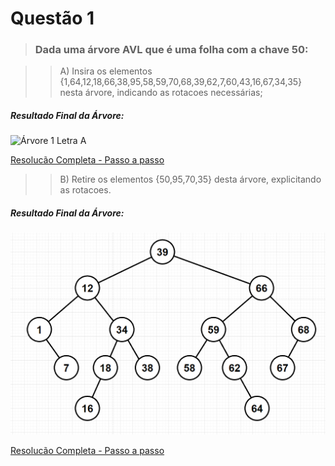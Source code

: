# Questão 1

> ### Dada uma árvore AVL que é uma folha com a chave 50:

> > A) Insira os elementos {1,64,12,18,66,38,95,58,59,70,68,39,62,7,60,43,16,67,34,35} nesta árvore, indicando as rotacoes necessárias;

##### Resultado Final da Árvore:
![Árvore 1 Letra A](/Minitestes/AVL/Q01-Letra%20B-ArvoreFinal.png)

[Resolucão Completa - Passo a passo](/Minitestes/AVL/Q01_Letra_B.png)

> > B) Retire os elementos {50,95,70,35} desta árvore, explicitando as rotacoes.

##### Resultado Final da Árvore:
![Árvore 1 Letra B](/Minitestes/AVL/Q01_Letra_B_ArvoreFinal.png)

[Resolucão Completa - Passo a passo](/Minitestes/AVL/Q01_Letra_B.png)
